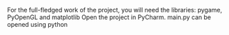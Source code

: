 For the full-fledged work of the project, you will need the libraries: pygame, PyOpenGL and matplotlib
Open the project in PyCharm.
main.py can be opened using python
